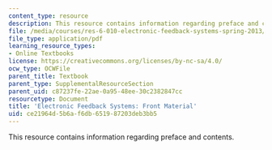 ```yaml
---
content_type: resource
description: This resource contains information regarding preface and contents.
file: /media/courses/res-6-010-electronic-feedback-systems-spring-2013/ce21964d5b6af6db651987203deb3bb5_MITRES_6-010S13_frnt_matr.pdf
file_type: application/pdf
learning_resource_types:
- Online Textbooks
license: https://creativecommons.org/licenses/by-nc-sa/4.0/
ocw_type: OCWFile
parent_title: Textbook
parent_type: SupplementalResourceSection
parent_uid: c87237fe-22ae-0a95-48ee-30c2382847cc
resourcetype: Document
title: 'Electronic Feedback Systems: Front Material'
uid: ce21964d-5b6a-f6db-6519-87203deb3bb5
---
```

This resource contains information regarding preface and contents.